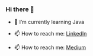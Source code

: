 ### Hi there 👋

- 🌱 I’m currently learning Java

- 📫 How to reach me: [LinkedIn](https://www.linkedin.com/in/mehmettemizkan/)

- 📫 How to reach me: [Medium](mhtemizkan.medium.com)
